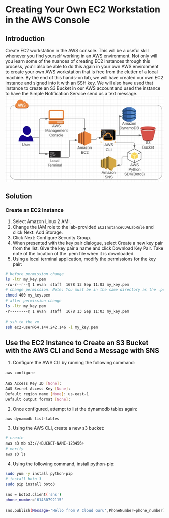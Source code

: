 # Creating Your Own EC2 Workstation in the AWS Console

## Introduction
Create EC2 workstation in the AWS console. This will be a useful skill whenever you find yourself working in an AWS environment. Not only will you learn some of the nuances of creating EC2 instances through this process, you'll also be able to do this again in your own AWS environment to create your own AWS workstation that is free from the clutter of a local machine. By the end of this hands-on lab, we will have created our own EC2 instance and signed into it with an SSH key. We will also have used that instance to create an S3 Bucket in our AWS account and used the instance to have the Simple Notification Service send us a text message.
![img](./img/lab-diagram.jpg)

## Solution
### Create an EC2 Instance
1. Select Amazon Linux 2 AMI.
2. Change the IAM role to the lab-provided `EC2InstanceCDALabRole` and click Next: Add Storage.
3. Click Next: Configure Security Group.
4. When presented with the key pair dialogue, select Create a new key pair from the list. Give the key pair a name and click Download Key Pair. Take note of the location of the .pem file when it is downloaded.
5. Using a local terminal application, modify the permissions for the key pair:
```bash
# before permission change
ls -ltr my_key.pem 
-rw-r--r--@ 1 evan  staff  1678 13 Sep 11:03 my_key.pem
# change permission. Note: You must be in the same directory as the .pem file when running the above command.
chmod 400 my_key.pem
# after permission change 
ls -ltr my_key.pem 
-r--------@ 1 evan  staff  1678 13 Sep 11:03 my_key.pem

# ssh to the vm
ssh ec2-user@54.144.242.146 -i my_key.pem 
```
## Use the EC2 Instance to Create an S3 Bucket with the AWS CLI and Send a Message with SNS
1. Configure the AWS CLI by running the following command:
```bash
aws configure

AWS Access Key ID [None]:
AWS Secret Access Key [None]:
Default region name [None]: us-east-1
Default output format [None]:
```

2. Once configured, attempt to list the dynamodb tables again:
```bash
aws dynamodb list-tables
```

3. Using the AWS CLI, create a new s3 bucket:
```bash
# create
aws s3 mb s3://<BUCKET-NAME-123456>
# verify
aws s3 ls
```

4. Using the following command, install python-pip:
```bash
sudo yum -y install python-pip
# install boto 3
sudo pip install boto3

sns = boto3.client('sns')
phone_number='61430792115'

sns.publish(Message='Hello from A Cloud Guru',PhoneNumber=phone_number)
```